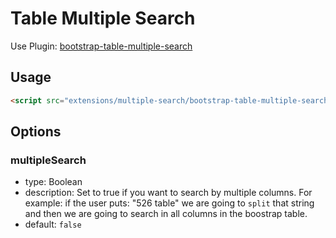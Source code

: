 # Table Multiple Search

Use Plugin: [bootstrap-table-multiple-search](https://github.com/wenzhixin/bootstrap-table/tree/master/src/extensions/multiple-search)

## Usage

```html
<script src="extensions/multiple-search/bootstrap-table-multiple-search.js"></script>
```

## Options

### multipleSearch

* type: Boolean
* description: Set to true if you want to search by multiple columns. For example: if the user puts: "526 table" we are going to `split` that string and then we are going to search in all columns in the boostrap table.
* default: `false`
